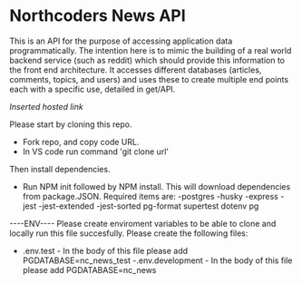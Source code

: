 # Northcoders News API

This is an API for the purpose of accessing application data programmatically. The intention here is to mimic the building of a real world backend service (such as reddit) which should provide this information to the front end architecture. It accesses different databases (articles, comments, topics, and users) and uses these to create multiple end points each with a specific use, detailed in get/API.

_Inserted hosted link_

Please start by cloning this repo.

- Fork repo, and copy code URL.
- In VS code run command 'git clone url'

Then install dependencies.

- Run NPM init followed by NPM install. This will download dependencies from package.JSON.
  Required items are:
  -postgres
  -husky
  -express
  -jest
  -jest-extended
  -jest-sorted
  pg-format
  supertest
  dotenv
  pg

----ENV----
Please create enviroment variables to be able to clone and locally run this file succesfully. Please create the following files:

- .env.test - In the body of this file please add PGDATABASE=nc_news_test
  -.env.development - In the body of this file please add PGDATABASE=nc_news
